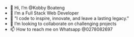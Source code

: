 - 👋 Hi, I’m @Kobby Boateng
- 👀 I’m a Full Stack Web Developer
- 🌱 "I code to inspire, innovate, and leave a lasting legacy."
- 💞️ I’m looking to collaborate on challenging projects
- 📫 How to reach me on Whatsapp @0278082697

<!---
Kobipro/Kobipro is a ✨ special ✨ repository because its `README.md` (this file) appears on your GitHub profile.
You can click the Preview link to take a look at your changes.
--->
